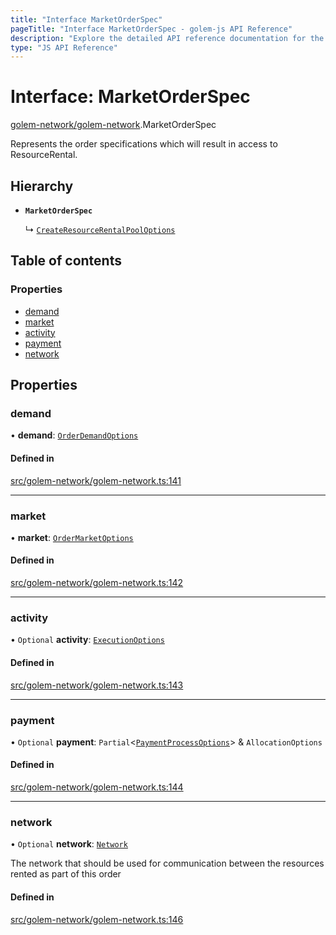 ```yaml
---
title: "Interface MarketOrderSpec"
pageTitle: "Interface MarketOrderSpec - golem-js API Reference"
description: "Explore the detailed API reference documentation for the Interface MarketOrderSpec within the golem-js SDK for the Golem Network."
type: "JS API Reference"
---
```

# Interface: MarketOrderSpec

[golem-network/golem-network](../modules/golem_network_golem_network).MarketOrderSpec

Represents the order specifications which will result in access to ResourceRental.

## Hierarchy

- **`MarketOrderSpec`**

  ↳ [`CreateResourceRentalPoolOptions`](experimental_deployment_builder.CreateResourceRentalPoolOptions)

## Table of contents

### Properties

- [demand](golem_network_golem_network.MarketOrderSpec#demand)
- [market](golem_network_golem_network.MarketOrderSpec#market)
- [activity](golem_network_golem_network.MarketOrderSpec#activity)
- [payment](golem_network_golem_network.MarketOrderSpec#payment)
- [network](golem_network_golem_network.MarketOrderSpec#network)

## Properties

### demand

• **demand**: [`OrderDemandOptions`](../modules/market_demand_demand#orderdemandoptions)

#### Defined in

[src/golem-network/golem-network.ts:141](https://github.com/golemfactory/golem-js/blob/ed1cf1df/src/golem-network/golem-network.ts#L141)

___

### market

• **market**: [`OrderMarketOptions`](market_market_module.OrderMarketOptions)

#### Defined in

[src/golem-network/golem-network.ts:142](https://github.com/golemfactory/golem-js/blob/ed1cf1df/src/golem-network/golem-network.ts#L142)

___

### activity

• `Optional` **activity**: [`ExecutionOptions`](activity_exe_script_executor.ExecutionOptions)

#### Defined in

[src/golem-network/golem-network.ts:143](https://github.com/golemfactory/golem-js/blob/ed1cf1df/src/golem-network/golem-network.ts#L143)

___

### payment

• `Optional` **payment**: `Partial`\<[`PaymentProcessOptions`](payment_agreement_payment_process.PaymentProcessOptions)\> & `AllocationOptions`

#### Defined in

[src/golem-network/golem-network.ts:144](https://github.com/golemfactory/golem-js/blob/ed1cf1df/src/golem-network/golem-network.ts#L144)

___

### network

• `Optional` **network**: [`Network`](../classes/network_network.Network)

The network that should be used for communication between the resources rented as part of this order

#### Defined in

[src/golem-network/golem-network.ts:146](https://github.com/golemfactory/golem-js/blob/ed1cf1df/src/golem-network/golem-network.ts#L146)
